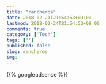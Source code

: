 ```yaml
---
title: "rancheros"
date: 2018-02-21T21:54:53+09:00
lastmod: 2018-02-24T21:54:53+09:00
comments: true
category: ['Tech']
tags: ['']
published: false
slug: rancheros
img: 
---
```




<!--more-->
{{% googleadsense %}}
